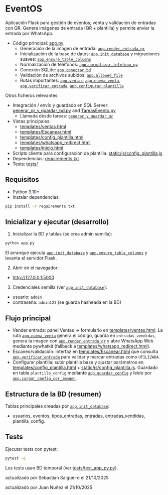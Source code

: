 # EventOS

Aplicación Flask para gestión de eventos, venta y validación de entradas con QR. Genera imágenes de entrada (QR + plantilla) y permite enviar la entrada por WhatsApp.

- Código principal: [app.py](app.py)  
  - Generación de la imagen de entrada: [`app.render_entrada_qr`](app.py)  
  - Inicialización de la base de datos: [`app.init_database`](app.py) y migraciones suaves: [`app.ensure_table_columns`](app.py)  
  - Normalización de teléfonos: [`app.normalizar_telefono_py`](app.py)  
  - Conexión SQLite: [`app.conectar_bd`](app.py)  
  - Validación de archivos subidos: [`app.allowed_file`](app.py)  
  - Rutas importantes: [`app.ventas`](app.py), [`app.nueva_venta`](app.py), [`app.verificar_entrada`](app.py), [`app.configurar_plantilla`](app.py)

Otros ficheros relevantes:
- Integración / envío y guardado en SQL Server: [generar_qr_y_guardar_bd.py](generar_qr_y_guardar_bd.py) and [TareasEvento.py](TareasEvento.py)  
  - Llamada desde tareas: [`generar_y_guardar_qr`](generar_qr_y_guardar_bd.py)  
- Vistas principales:  
  - [templates/ventas.html](templates/ventas.html)  
  - [templates/Escanear.html](templates/Escanear.html)  
  - [templates/config_plantilla.html](templates/config_plantilla.html)  
  - [templates/whatsapp_redirect.html](templates/whatsapp_redirect.html)  
  - [templates/inicio.html](templates/inicio.html)  
- Scripts cliente para configuración de plantilla: [static/js/config_plantilla.js](static/js/config_plantilla.js)  
- Dependencias: [requirements.txt](requirements.txt)  
- Tests: [tests/](tests/)

## Requisitos
- Python 3.10+  
- Instalar dependencias:
```bash
pip install -r requirements.txt
```

## Inicializar y ejecutar (desarrollo)
1. Inicializar la BD y tablas (se crea admin semilla):
```bash
python app.py
```
El arranque ejecuta [`app.init_database`](app.py) y [`app.ensure_table_columns`](app.py) y levanta el servidor Flask.

2. Abrir en el navegador:
- http://127.0.0.1:5000

3. Credenciales semilla (ver [`app.init_database`](app.py)):
- usuario: `admin`  
- contraseña: `admin123` (se guarda hasheada en la BD)

## Flujo principal
- Vender entrada: panel Ventas -> formulario en [templates/ventas.html](templates/ventas.html). La ruta [`app.nueva_venta`](app.py) genera el código, guarda en `entradas_vendidas`, genera la imagen con [`app.render_entrada_qr`](app.py) y abre WhatsApp Web mediante pywhatkit (fallback a [templates/whatsapp_redirect.html](templates/whatsapp_redirect.html)).
- Escaneo/validación: interfaz en [templates/Escanear.html](templates/Escanear.html) que consulta [`app.verificar_entrada`](app.py) para validar y marcar entradas como `UTILIZADA`.
- Configurar plantilla: subir plantilla base y ajustar parámetros en [templates/config_plantilla.html](templates/config_plantilla.html) + [static/js/config_plantilla.js](static/js/config_plantilla.js). Guardado en tabla `plantilla_config` mediante [`app.guardar_config`](app.py) y leído por [`app.cargar_config_por_imagen`](app.py).

## Estructura de la BD (resumen)
Tablas principales creadas por [`app.init_database`](app.py):
- usuarios, eventos, tipos_entradas, entradas, entradas_vendidas, plantilla_config.

## Tests
Ejecutar tests con pytest:
```bash
pytest -q
```
Los tests usan BD temporal (ver [tests/test_app_py.py](tests/test_app_py.py)).

actualizado por Sebastian Salgueiro el 21/10/2025

actualizado por Juan Nuñez el 21/10/2025
